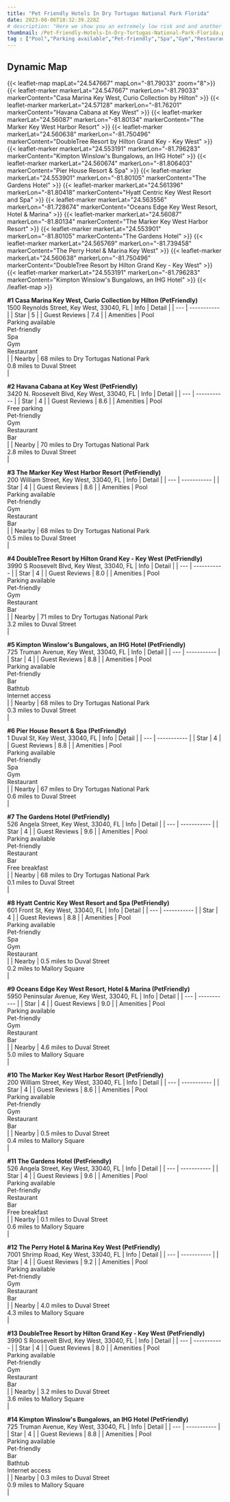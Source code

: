 ```yaml
---
title: "Pet Friendly Hotels In Dry Tortugas National Park Florida"
date: 2023-08-06T18:32:39.228Z
# description: "Here we show you an extremely low risk and and another medium risk approach to earn passive income "
thumbnail: /Pet-Friendly-Hotels-In-Dry-Tortugas-National-Park-Florida.png
tag : ["Pool","Parking available","Pet-friendly","Spa","Gym","Restaurant","Free parking","Bar","Bathtub","Internet access","Free breakfast"]
---
```


## Dynamic Map
{{< leaflet-map  mapLat="24.547667" mapLon="-81.79033" zoom="8">}}
    {{< leaflet-marker markerLat="24.547667" markerLon="-81.79033" markerContent="Casa Marina Key West, Curio Collection by Hilton" >}}
    {{< leaflet-marker markerLat="24.57128" markerLon="-81.76201" markerContent="Havana Cabana at Key West" >}}
    {{< leaflet-marker markerLat="24.56087" markerLon="-81.80134" markerContent="The Marker Key West Harbor Resort" >}}
    {{< leaflet-marker markerLat="24.560638" markerLon="-81.750496" markerContent="DoubleTree Resort by Hilton Grand Key - Key West" >}}
    {{< leaflet-marker markerLat="24.553191" markerLon="-81.796283" markerContent="Kimpton Winslow's Bungalows, an IHG Hotel" >}}
    {{< leaflet-marker markerLat="24.560674" markerLon="-81.806403" markerContent="Pier House Resort & Spa" >}}
    {{< leaflet-marker markerLat="24.553901" markerLon="-81.80105" markerContent="The Gardens Hotel" >}}
    {{< leaflet-marker markerLat="24.561396" markerLon="-81.80418" markerContent="Hyatt Centric Key West Resort and Spa" >}}
    {{< leaflet-marker markerLat="24.563556" markerLon="-81.728674" markerContent="Oceans Edge Key West Resort, Hotel & Marina" >}}
    {{< leaflet-marker markerLat="24.56087" markerLon="-81.80134" markerContent="The Marker Key West Harbor Resort" >}}
    {{< leaflet-marker markerLat="24.553901" markerLon="-81.80105" markerContent="The Gardens Hotel" >}}
    {{< leaflet-marker markerLat="24.565769" markerLon="-81.739458" markerContent="The Perry Hotel & Marina Key West" >}}
    {{< leaflet-marker markerLat="24.560638" markerLon="-81.750496" markerContent="DoubleTree Resort by Hilton Grand Key - Key West" >}}
    {{< leaflet-marker markerLat="24.553191" markerLon="-81.796283" markerContent="Kimpton Winslow's Bungalows, an IHG Hotel" >}}
{{< /leaflet-map >}}


**#1 Casa Marina Key West, Curio Collection by Hilton (PetFriendly)**<br>1500 Reynolds Street, Key West, 33040, FL
| Info | Detail |
| --- | ----------- |
| Star | 5 |
| Guest Reviews | 7.4 |
| Amenities | Pool<br>Parking available<br>Pet-friendly<br>Spa<br>Gym<br>Restaurant<br> |
| Nearby | 68 miles to Dry Tortugas National Park<br>0.8 miles to Duval Street<br> |

**#2 Havana Cabana at Key West (PetFriendly)**<br>3420 N. Roosevelt Blvd, Key West, 33040, FL
| Info | Detail |
| --- | ----------- |
| Star | 4 |
| Guest Reviews | 8.6 |
| Amenities | Pool<br>Free parking<br>Pet-friendly<br>Gym<br>Restaurant<br>Bar<br> |
| Nearby | 70 miles to Dry Tortugas National Park<br>2.8 miles to Duval Street<br> |

**#3 The Marker Key West Harbor Resort (PetFriendly)**<br>200 William Street, Key West, 33040, FL
| Info | Detail |
| --- | ----------- |
| Star | 4 |
| Guest Reviews | 8.6 |
| Amenities | Pool<br>Parking available<br>Pet-friendly<br>Gym<br>Restaurant<br>Bar<br> |
| Nearby | 68 miles to Dry Tortugas National Park<br>0.5 miles to Duval Street<br> |

**#4 DoubleTree Resort by Hilton Grand Key - Key West (PetFriendly)**<br>3990 S Roosevelt Blvd, Key West, 33040, FL
| Info | Detail |
| --- | ----------- |
| Star | 4 |
| Guest Reviews | 8.0 |
| Amenities | Pool<br>Parking available<br>Pet-friendly<br>Gym<br>Restaurant<br>Bar<br> |
| Nearby | 71 miles to Dry Tortugas National Park<br>3.2 miles to Duval Street<br> |

**#5 Kimpton Winslow's Bungalows, an IHG Hotel (PetFriendly)**<br>725 Truman Avenue, Key West, 33040, FL
| Info | Detail |
| --- | ----------- |
| Star | 4 |
| Guest Reviews | 8.8 |
| Amenities | Pool<br>Parking available<br>Pet-friendly<br>Bar<br>Bathtub<br>Internet access<br> |
| Nearby | 68 miles to Dry Tortugas National Park<br>0.3 miles to Duval Street<br> |

**#6 Pier House Resort & Spa (PetFriendly)**<br>1 Duval St, Key West, 33040, FL
| Info | Detail |
| --- | ----------- |
| Star | 4 |
| Guest Reviews | 8.8 |
| Amenities | Pool<br>Parking available<br>Pet-friendly<br>Spa<br>Gym<br>Restaurant<br> |
| Nearby | 67 miles to Dry Tortugas National Park<br>0.6 miles to Duval Street<br> |

**#7 The Gardens Hotel (PetFriendly)**<br>526 Angela Street, Key West, 33040, FL
| Info | Detail |
| --- | ----------- |
| Star | 4 |
| Guest Reviews | 9.6 |
| Amenities | Pool<br>Parking available<br>Pet-friendly<br>Restaurant<br>Bar<br>Free breakfast<br> |
| Nearby | 68 miles to Dry Tortugas National Park<br>0.1 miles to Duval Street<br> |

**#8 Hyatt Centric Key West Resort and Spa (PetFriendly)**<br>601 Front St, Key West, 33040, FL
| Info | Detail |
| --- | ----------- |
| Star | 4 |
| Guest Reviews | 8.8 |
| Amenities | Pool<br>Parking available<br>Pet-friendly<br>Spa<br>Gym<br>Restaurant<br> |
| Nearby | 0.5 miles to Duval Street<br>0.2 miles to Mallory Square<br> |

**#9 Oceans Edge Key West Resort, Hotel & Marina (PetFriendly)**<br>5950 Peninsular Avenue, Key West, 33040, FL
| Info | Detail |
| --- | ----------- |
| Star | 4 |
| Guest Reviews | 9.0 |
| Amenities | Pool<br>Parking available<br>Pet-friendly<br>Gym<br>Restaurant<br>Bar<br> |
| Nearby | 4.6 miles to Duval Street<br>5.0 miles to Mallory Square<br> |

**#10 The Marker Key West Harbor Resort (PetFriendly)**<br>200 William Street, Key West, 33040, FL
| Info | Detail |
| --- | ----------- |
| Star | 4 |
| Guest Reviews | 8.6 |
| Amenities | Pool<br>Parking available<br>Pet-friendly<br>Gym<br>Restaurant<br>Bar<br> |
| Nearby | 0.5 miles to Duval Street<br>0.4 miles to Mallory Square<br> |

**#11 The Gardens Hotel (PetFriendly)**<br>526 Angela Street, Key West, 33040, FL
| Info | Detail |
| --- | ----------- |
| Star | 4 |
| Guest Reviews | 9.6 |
| Amenities | Pool<br>Parking available<br>Pet-friendly<br>Restaurant<br>Bar<br>Free breakfast<br> |
| Nearby | 0.1 miles to Duval Street<br>0.6 miles to Mallory Square<br> |

**#12 The Perry Hotel & Marina Key West (PetFriendly)**<br>7001 Shrimp Road, Key West, 33040, FL
| Info | Detail |
| --- | ----------- |
| Star | 4 |
| Guest Reviews | 9.2 |
| Amenities | Pool<br>Parking available<br>Pet-friendly<br>Gym<br>Restaurant<br>Bar<br> |
| Nearby | 4.0 miles to Duval Street<br>4.3 miles to Mallory Square<br> |

**#13 DoubleTree Resort by Hilton Grand Key - Key West (PetFriendly)**<br>3990 S Roosevelt Blvd, Key West, 33040, FL
| Info | Detail |
| --- | ----------- |
| Star | 4 |
| Guest Reviews | 8.0 |
| Amenities | Pool<br>Parking available<br>Pet-friendly<br>Gym<br>Restaurant<br>Bar<br> |
| Nearby | 3.2 miles to Duval Street<br>3.6 miles to Mallory Square<br> |

**#14 Kimpton Winslow's Bungalows, an IHG Hotel (PetFriendly)**<br>725 Truman Avenue, Key West, 33040, FL
| Info | Detail |
| --- | ----------- |
| Star | 4 |
| Guest Reviews | 8.8 |
| Amenities | Pool<br>Parking available<br>Pet-friendly<br>Bar<br>Bathtub<br>Internet access<br> |
| Nearby | 0.3 miles to Duval Street<br>0.9 miles to Mallory Square<br> |

